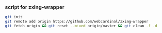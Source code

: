 ### script for zxing-wrapper

```bash
git init
git remote add origin https://github.com/webcardinal/zxing-wrapper
git fetch origin && git reset --mixed origin/master && git clean -f -d
``` 